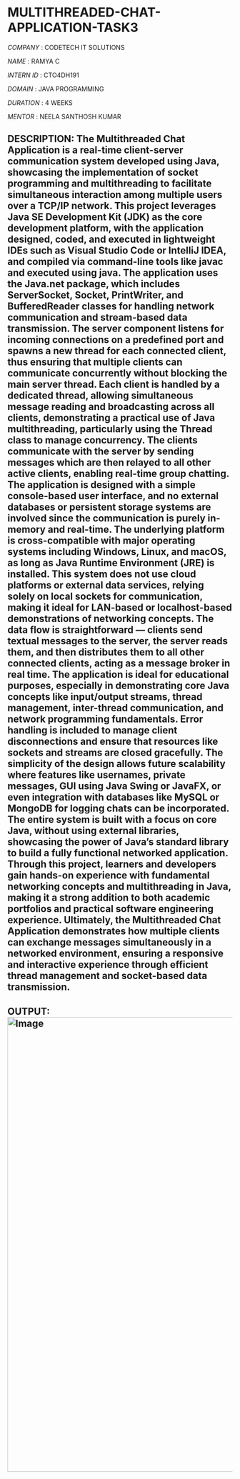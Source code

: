 # MULTITHREADED-CHAT-APPLICATION-TASK3

*COMPANY* : CODETECH IT SOLUTIONS

*NAME*    : RAMYA C

*INTERN ID* : CTO4DH191

*DOMAIN* : JAVA PROGRAMMING

*DURATION* : 4 WEEKS

*MENTOR* : NEELA SANTHOSH KUMAR

## DESCRIPTION: The Multithreaded Chat Application is a real-time client-server communication system developed using Java, showcasing the implementation of socket programming and multithreading to facilitate simultaneous interaction among multiple users over a TCP/IP network. This project leverages Java SE Development Kit (JDK) as the core development platform, with the application designed, coded, and executed in lightweight IDEs such as Visual Studio Code or IntelliJ IDEA, and compiled via command-line tools like javac and executed using java. The application uses the Java.net package, which includes ServerSocket, Socket, PrintWriter, and BufferedReader classes for handling network communication and stream-based data transmission. The server component listens for incoming connections on a predefined port and spawns a new thread for each connected client, thus ensuring that multiple clients can communicate concurrently without blocking the main server thread. Each client is handled by a dedicated thread, allowing simultaneous message reading and broadcasting across all clients, demonstrating a practical use of Java multithreading, particularly using the Thread class to manage concurrency. The clients communicate with the server by sending messages which are then relayed to all other active clients, enabling real-time group chatting. The application is designed with a simple console-based user interface, and no external databases or persistent storage systems are involved since the communication is purely in-memory and real-time. The underlying platform is cross-compatible with major operating systems including Windows, Linux, and macOS, as long as Java Runtime Environment (JRE) is installed. This system does not use cloud platforms or external data services, relying solely on local sockets for communication, making it ideal for LAN-based or localhost-based demonstrations of networking concepts. The data flow is straightforward — clients send textual messages to the server, the server reads them, and then distributes them to all other connected clients, acting as a message broker in real time. The application is ideal for educational purposes, especially in demonstrating core Java concepts like input/output streams, thread management, inter-thread communication, and network programming fundamentals. Error handling is included to manage client disconnections and ensure that resources like sockets and streams are closed gracefully. The simplicity of the design allows future scalability where features like usernames, private messages, GUI using Java Swing or JavaFX, or even integration with databases like MySQL or MongoDB for logging chats can be incorporated. The entire system is built with a focus on core Java, without using external libraries, showcasing the power of Java’s standard library to build a fully functional networked application. Through this project, learners and developers gain hands-on experience with fundamental networking concepts and multithreading in Java, making it a strong addition to both academic portfolios and practical software engineering experience. Ultimately, the Multithreaded Chat Application demonstrates how multiple clients can exchange messages simultaneously in a networked environment, ensuring a responsive and interactive experience through efficient thread management and socket-based data transmission.

## OUTPUT: <img width="1919" height="1019" alt="Image" src="https://github.com/user-attachments/assets/043204e6-b88b-48d8-90b6-adf53a1ccb7f" />
